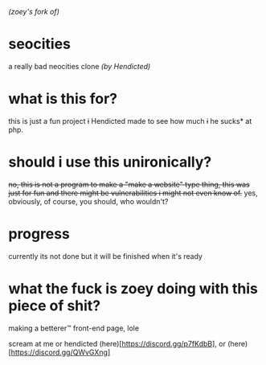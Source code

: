 *(zoey's fork of)*
# seocities
a really bad neocities clone *(by Hendicted)*
# what is this for?
this is just a fun project ~~i~~ Hendicted made to see how much ~~i~~ he sucks* at php.
# should i use this unironically?
~~no, this is not a program to make a "make a website" type thing, this was just for fun and there might be vulnerabilities i might not even know of.~~
yes, obviously, of course, you should, who wouldn't?
# progress
currently its not done but it will be finished when it's ready 
# what the fuck is zoey doing with this piece of shit?
making a betterer™ front-end page, lole

scream at me or hendicted (here)[https://discord.gg/p7fKdbB], or (here)[https://discord.gg/QWvGXng]

